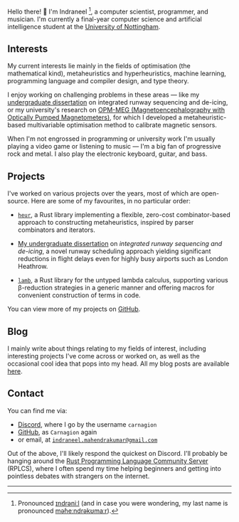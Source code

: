 Hello there! :wave: I'm Indraneel [^pronounciation], a computer scientist, programmer, and musician. I'm currently a final-year computer science and artificial intelligence student at the [University of Nottingham](https://www.nottingham.ac.uk/).

## Interests

My current interests lie mainly in the fields of optimisation (the mathematical kind), metaheuristics and hyperheuristics, machine learning, programming language and compiler design, and type theory.

I enjoy working on challenging problems in these areas — like my [undergraduate dissertation](https://github.com/Carnagion/dissertation) on integrated runway sequencing and de-icing, or my university's research on [OPM-MEG (Magnetoencephalography with Optically Pumped Magnetometers)](https://www.nottingham.ac.uk/research/groups/spmic/research/meg-and-opm.aspx), for which I developed a metaheuristic-based multivariable optimisation method to calibrate magnetic sensors.

When I'm not engrossed in programming or university work I'm usually playing a video game or listening to music — I'm a big fan of progressive rock and metal. I also play the electronic keyboard, guitar, and bass.

## Projects

I've worked on various projects over the years, most of which are open-source. Here are some of my favourites, in no particular order:

- [`heur`](https://github.com/Carnagion/heur), a Rust library implementing a flexible, zero-cost combinator-based approach to constructing metaheuristics, inspired by parser combinators and iterators.

- [My undergraduate dissertation](https://github.com/Carnagion/dissertation) on *integrated runway sequencing and de-icing*, a novel runway scheduling approach yielding significant reductions in flight delays even for highly busy airports such as London Heathrow.

- [`lamb`](https://github.com/Carnagion/lamb), a Rust library for the untyped lambda calculus, supporting various β-reduction strategies in a generic manner and offering macros for convenient construction of terms in code.

You can view more of my projects on [GitHub](https://github.com/Carnagion).

## Blog

I mainly write about things relating to my fields of interest, including interesting projects I've come across or worked on, as well as the occasional cool idea that pops into my head. All my blog posts are available [here](/blog).

## Contact

You can find me via:

- [Discord](https://discord.com/users/carnagion), where I go by the username `carnagion`
- [GitHub](https://github.com/Carnagion), as `Carnagion` again
- or email, at [`indraneel.mahendrakumar@gmail.com`](mailto:indraneel.mahendrakumar@gmail.com)

Out of the above, I'll likely respond the quickest on Discord. I'll probably be hanging around the [Rust Programming Language Community Server](https://discord.com/invite/rust-lang-community) (RPLCS), where I often spend my time helping beginners and getting into pointless debates with strangers on the internet.

---

[^pronounciation]: Pronounced [ɪndrəniːl](https://en.wikipedia.org/wiki/Help:IPA/Hindi_and_Urdu) (and in case you were wondering, my last name is pronounced [məɦeːndrəkʊmaːr](https://en.wikipedia.org/wiki/Help:IPA/Hindi_and_Urdu)).